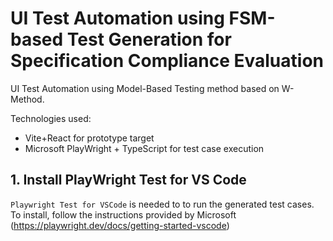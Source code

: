 # UI Test Automation using FSM-based Test Generation for Specification Compliance Evaluation

UI Test Automation using Model-Based Testing method based on W-Method. 

Technologies used:

- Vite+React for prototype target
- Microsoft PlayWright + TypeScript for test case execution

## 1. Install PlayWright Test for VS Code

`Playwright Test for VSCode` is needed to to run the generated test cases.  To install, follow the instructions provided by Microsoft (https://playwright.dev/docs/getting-started-vscode)
